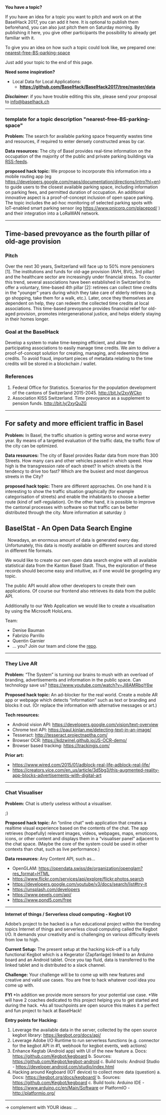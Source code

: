 **You have a topic?**

If you have an idea for a topic you want to pitch and work on at the BaselHack 2017, you can add it here. It is optional to publish them beforehand, you can also just pitch them on Saturday morning. By publishing it here, you give other participants the possibility to already get familiar with it.

To give you an idea on how such a topic could look like, we prepared one: [nearest-free-BS-parking-space](#template-for-a-topic-description-nearest-free-bs-parking-space)

Just add your topic to the end of this page.

**Need some inspiration?**

* Local Data for Local Applications:
  *  **https://github.com/BaselHack/BaselHack2017/tree/master/data**


_**Disclaimer**_: if you have trouble editing this site, please send your proposal to info@baselhack.ch

***

### template for a topic description "nearest-free-BS-parking-space"
**Problem:**
The search for available parking space frequently wastes time and resources, if required to enter densely constructed areas by car.

**Data resources:**
The city of Basel provides real-time information on the occupation of the majority of the public and private parking buildings via [RSS-feeds](http://www.parkleitsystem-basel.ch/rss_feed.php).
    
**proposed hack topic:**
We propose to incorporate this information into a mobile routing app (eg https://developers.google.com/maps/documentation/directions/intro?hl=en) to guide users to the closest available parking space, including information on parking fees, and permitted duration of occupation. An additional innovative aspect is a proof-of-concept inclusion of open space parking. The topic includes the ad-hoc monitoring of selected parking spots with IoT-enabled smart parking sensor (eg https://www.pnicorp.com/placepod/ ) and their integration into a LoRaWAN network.

***

## Time-based prevoyance as the fourth pillar of old-age provision

### Pitch
Over the next 30 years, Switzerland will face up to 50% more pensioners [1]. The institutions and funds for old-age provision (AVH, BVG, 3rd pillar) and the healthcare sector are increasingly under financial stress. To counter this trend, several associations have been established in Switzerland to offer a voluntary, time-based 4th pillar [2]: retirees can collect time credits in the "younger" years during which they take care of elderly retirees (e.g. go shopping, take them for a walk, etc.). Later, once they themselves are dependent on help, they can redeem the collected time credits at local associations. This time-based prevoyance provides financial relief for old-aged provision, promotes intergenerational justice, and helps elderly staying in their homes longer.

### Goal at the BaselHack
Develop a system to make time-keeping efficient, and allow the participating associations to easily manage time credits. We aim to deliver a proof-of-concept solution for creating, managing, and redeeming time credits. To avoid fraud, important pieces of metadata relating to the time credits will be stored in a blockchain / wallet.

### References
1. Federal Office for Statistics. Scenarios for the population development of the cantons of Switzerland 2015-2045. http://bit.ly/2xyWCkn
2. Association KISS Switzerland. Time prevoyance as a supplement to pension funds. http://bit.ly/2xyQuZG

***
## For safety and more efficient traffic in Basel
**Problem:**
In Basel, the traffic situation is getting worse and worse every year. By means of a targeted evaluation of the traffic data, the traffic flow of the city can be optimized.

**Data resources:**
The city of Basel provides Radar data from more than 300 Streets. How many cars and other vehicles passed in which speed. How high is the transgression rate of each street? In which streets is the tendency to drive too fast? Which are the busiest and most dangerous streets in the City?

**proposed hack topic:**
There are different approaches. On one hand it is interesting to show the traffic situation graphically (for example categorisation of streets) and enable the inhabitants to choose a better route (kind of self-regulation). On the other hand, it is possible to improve the cantonal processes with software so that traffic can be better distributed through the city. More information at saturday :)

## BaselStat - An Open Data Search Engine
 
Nowadays, an enormous amount of data is generated every day. Unfortunately, this data is mostly available on different sources and stored in different file formats.
 
 
We would like to create our own open data search engine with all available statistical data from the Kanton Basel Stadt.
Thus, the exploration of these records should become easy and intuitive, as if one would be googeling any topic.
 
 
The public API would allow other developers to create their own applications. Of course our frontend also retrieves its data from the public API.
 
 
Additionally to our Web Application we would like to create a visualisation by using the Microsoft HoloLens.
 

Team:
* Denise Bauman
* Fabrizio Parrillo
* Quentin Garnier
* ... you?  Join our team and clone the [repo](https://github.com/FUUbi/BaselStat).
***

### They Live AR
**Problem:**
“The System” is turning our brains to mush with an overload of branding, advertisements and information in the public space. Can technology save us?
https://www.youtube.com/watch?v=JI8AMRbqY6w

**Proposed hack topic:**
An ad-blocker for the real world. Create a mobile AR app or webpage which detects “information” such as text or branding and blocks it out.
(Or replace the information with alternative messages or art.)

**Tech resources:**
* Android vision API: https://developers.google.com/vision/text-overview
* Chrome text API: https://paul.kinlan.me/detecting-text-in-an-image/
* Tesseract: http://tesseract.projectnaptha.com/
* Browser OCR: https://kdzwinel.github.io/JS-OCR-demo/
* Browser based tracking: https://trackingjs.com/

**Prior art:**
* https://www.wired.com/2015/01/adblock-real-life-adblock-real-life/
* https://creators.vice.com/en_us/article/3d5bg3/this-augmented-reality-app-blocks-advertisements-with-digital-art

***

### Chat Visualiser
**Problem:**
Chat is utterly useless without a visualiser.

;)

  
**Proposed hack topic:**
An “online chat” web application that creates a realtime visual experience based on the contents of the chat. The app retrieves (hopefully) relevant images, videos, webpages, maps, emoticons, icons, or other content and displays them in a “visualiser panel” adjacent to the chat space.
(Maybe the core of the system could be used in other contexts than chat, such as live performance.)

**Data resources:**
Any Content API, such as...
* OpenGLAM: https://opendata.swiss/de/organization/openglam?res_format=HTML
* https://www.flickr.com/services/api/explore/flickr.photos.search
* https://developers.google.com/youtube/v3/docs/search/list#try-it
* https://unsplash.com/developers
* https://www.pexels.com/api/
* https://www.pond5.com/free
  

***
**Internet of things / Serverless cloud computing - Kegbot I/O**

Adobe’s project to be hacked is a fun educational project within the trending topics Internet of things and serverless cloud computing called the Kegbot I/O. 
It demands your creativity and is challenging on various difficulty levels from low to high.

**Current Setup:**
The present setup at the hacking kick-off is a fully functional Kegbot which is a Kegerator (Zapfanlage) linked to an Arduino board and an Android tablet. Once you tap fluid, data is transferred to the linked tablet and is distributed to a slack channel. 

**Challenge:**
Your challenge will be to come up with new features and creative and valid use cases. You are free to hack whatever cool idea you come up with. 

**FYI**
*In addition we provide more sensors for your potential use case. 
*We will have 2 coaches dedicated to this project helping you to get started and during the hack.
*As all touchpoints are open source this makes it a perfect and fun project to hack at BaselHack!

**Entry points for Hacking:**
1. Leverage the available data in the server, collected by the open source kegbot library: https://kegbot.org/docs/api/
2. Leverage Adobe I/O Runtime to run serverless functions (e.g. connector for the kegbot API in #1, webhook for kegbot events, web actions)
3. Enhance Kegtab (Android app) with UI of the new feature
a. Docs: https://github.com/Kegbot/kegboard
b. Sources: https://github.com/Kegbot/kegbot-android
c. Build tools: Android Studio - https://developer.android.com/studio/index.html 
4. Hacking around Kegboard (IOT device) to collect more data (question)
a. Docs: https://kegbot.org/docs/kegboard/
b. Sources: https://github.com/Kegbot/kegboard
c. Build tools: Arduino IDE - https://www.arduino.cc/en/Main/Software or PlatformIO - http://platformio.org/ 
***
-> complement with YOUR ideas: ...